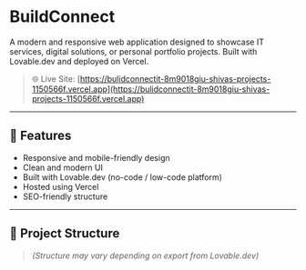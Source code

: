 # BuildConnect

A modern and responsive web application designed to showcase IT services, digital solutions, or personal portfolio projects. Built with Lovable.dev and deployed on Vercel.

> 🌐 Live Site: [https://bulidconnectit-8m9018giu-shivas-projects-1150566f.vercel.app](https://bulidconnectit-8m9018giu-shivas-projects-1150566f.vercel.app)

---

## 🚀 Features

- Responsive and mobile-friendly design
- Clean and modern UI
- Built with Lovable.dev (no-code / low-code platform)
- Hosted using Vercel
- SEO-friendly structure

---

## 📁 Project Structure

> *(Structure may vary depending on export from Lovable.dev)*


